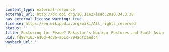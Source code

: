 ```yaml
---
content_type: external-resource
external_url: http://dx.doi.org/10.1162/isec.2010.34.3.38
has_external_license_warning: true
license: https://en.wikipedia.org/wiki/All_rights_reserved
status: ''
title: Posturing for Peace? Pakistan's Nuclear Postures and South Asian Stability
uid: fd984103-610d-4c86-a61c-794adfdaedc4
wayback_url: ''
---
```

